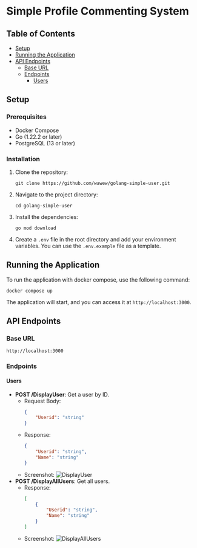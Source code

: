 # Simple Profile Commenting System

## Table of Contents
- [Setup](#setup)
- [Running the Application](#running-the-application)
- [API Endpoints](#api-endpoints)
  - [Base URL](#base-url)
  - [Endpoints](#endpoints)
    - [Users](#users)

## Setup

### Prerequisites
- Docker Compose
- Go (1.22.2 or later)
- PostgreSQL (13 or later)

### Installation
1. Clone the repository:
   ```
   git clone https://github.com/wawew/golang-simple-user.git
   ```
2. Navigate to the project directory:
   ```
   cd golang-simple-user
   ```
3. Install the dependencies:
   ```
   go mod download
   ```
4. Create a `.env` file in the root directory and add your environment variables. You can use the `.env.example` file as a template.

## Running the Application
To run the application with docker compose, use the following command:
```
docker compose up
```
The application will start, and you can access it at `http://localhost:3000`.

## API Endpoints

### Base URL
`http://localhost:3000`

### Endpoints

#### Users
- **POST /DisplayUser**: Get a user by ID.
  - Request Body:
    ```json
    {
        "Userid": "string"
    }
    ```
  - Response:
    ```json
    {
        "Userid": "string",
        "Name": "string"
    }
    ```
  - Screenshot:
    ![DisplayUser](https://github.com/wawew/golang-simple-user/assets/69183538/e43a5a13-5acd-40df-8a93-89020c3e54d2)
- **POST /DisplayAllUsers**: Get all users.
  - Response:
    ```json
    [
        {
            "Userid": "string",
            "Name": "string"
        }
    ]
    ```
  - Screenshot:
    ![DisplayAllUsers](https://github.com/wawew/golang-simple-user/assets/69183538/0461e383-dd25-4d43-a06e-001ae1bb31e9)
